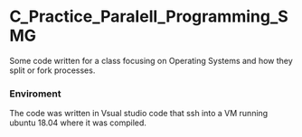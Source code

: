 # C_Practice_Paralell_Programming_SMG
Some code written for a class focusing on Operating Systems and how they split or fork processes.

### Enviroment
The code was written in Vsual studio code that ssh into a VM running ubuntu 18.04 where it was compiled.
